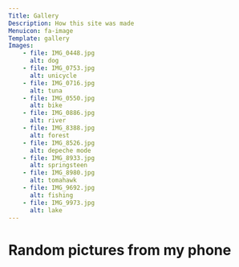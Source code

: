 ```yaml
---
Title: Gallery
Description: How this site was made
Menuicon: fa-image
Template: gallery
Images:
    - file: IMG_0448.jpg
      alt: dog
    - file: IMG_0753.jpg
      alt: unicycle
    - file: IMG_0716.jpg
      alt: tuna
    - file: IMG_0550.jpg
      alt: bike
    - file: IMG_0886.jpg
      alt: river
    - file: IMG_8388.jpg
      alt: forest
    - file: IMG_8526.jpg
      alt: depeche mode
    - file: IMG_8933.jpg
      alt: springsteen
    - file: IMG_8980.jpg
      alt: tomahawk
    - file: IMG_9692.jpg
      alt: fishing
    - file: IMG_9973.jpg
      alt: lake
---
```


# Random pictures from my phone


